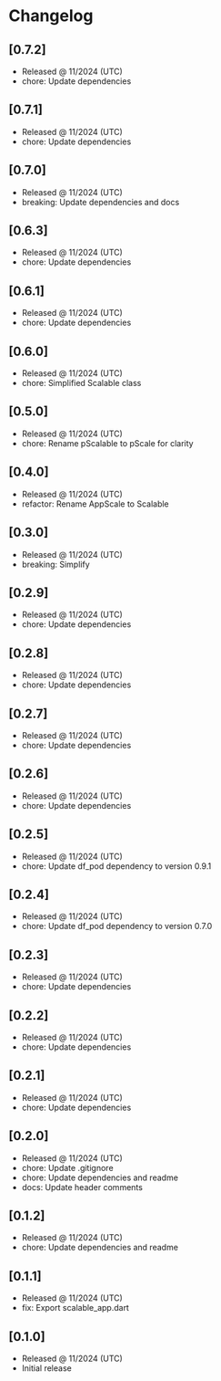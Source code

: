 # Changelog

## [0.7.2]

- Released @ 11/2024 (UTC)
- chore: Update dependencies

## [0.7.1]

- Released @ 11/2024 (UTC)
- chore: Update dependencies

## [0.7.0]

- Released @ 11/2024 (UTC)
- breaking: Update dependencies and docs

## [0.6.3]

- Released @ 11/2024 (UTC)
- chore: Update dependencies

## [0.6.1]

- Released @ 11/2024 (UTC)
- chore: Update dependencies

## [0.6.0]

- Released @ 11/2024 (UTC)
- chore: Simplified Scalable class

## [0.5.0]

- Released @ 11/2024 (UTC)
- chore: Rename pScalable to pScale for clarity

## [0.4.0]

- Released @ 11/2024 (UTC)
- refactor: Rename AppScale to Scalable

## [0.3.0]

- Released @ 11/2024 (UTC)
- breaking: Simplify

## [0.2.9]

- Released @ 11/2024 (UTC)
- chore: Update dependencies

## [0.2.8]

- Released @ 11/2024 (UTC)
- chore: Update dependencies

## [0.2.7]

- Released @ 11/2024 (UTC)
- chore: Update dependencies

## [0.2.6]

- Released @ 11/2024 (UTC)
- chore: Update dependencies

## [0.2.5]

- Released @ 11/2024 (UTC)
- chore: Update df_pod dependency to version 0.9.1

## [0.2.4]

- Released @ 11/2024 (UTC)
- chore: Update df_pod dependency to version 0.7.0

## [0.2.3]

- Released @ 11/2024 (UTC)
- chore: Update dependencies

## [0.2.2]

- Released @ 11/2024 (UTC)
- chore: Update dependencies

## [0.2.1]

- Released @ 11/2024 (UTC)
- chore: Update dependencies

## [0.2.0]

- Released @ 11/2024 (UTC)
- chore: Update .gitignore
- chore: Update dependencies and readme
- docs: Update header comments

## [0.1.2]

- Released @ 11/2024 (UTC)
- chore: Update dependencies and readme

## [0.1.1]

- Released @ 11/2024 (UTC)
- fix: Export scalable_app.dart

## [0.1.0]

- Released @ 11/2024 (UTC)
- Initial release
